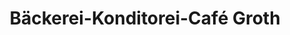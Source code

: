 ---
title: "Bäckerei-Konditorei-Café Groth"
url: /prerow/baeckerei-konditorei-cafe-groth/
shop: Bäckerei
---